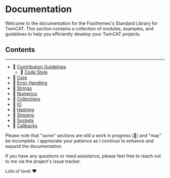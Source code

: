 # Documentation

Welcome to the documentation for the Fisothemes's Standard Library for TwinCAT. This section contains a collection of modules, examples, and guidelines to help you efficiently develop your TwinCAT projects.

## Contents
---

- 🚧 [Contribution Guidelines](./ContributionGuidelines/README.md)
    - 🚧 [Code Style](./ContributionGuidelines/CodeStyle.md)
- 🚧 [Core](./Core/README.md)
- 🚧 [Error Handling](./ErrorHandling/README.md)
- 🚧 [Strings](./Strings/README.md)
- 🚧 [Numerics](./Numerics/README.md)
- 🚧 [Collections](./Collections/README.md)
- 🚧 [IO](./IO/README.md)
- 🚧 [Hashing](./Hashing/README.md)
- 🚧 [Streams](./Streams/README.md)
- 🚧 [Sockets](./Sockets/README.md)
- 🚧 [Callbacks](./Callbacks/README.md)

Please note that "some" sections are still a work in progress (🚧)  and "may" be incomplete. I appreciate your patience as I continue to enhance and expand the documentation.

If you have any questions or need assistance, please feel free to reach out to me via the project's issue tracker.

Lots of love! ❤️